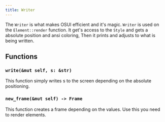 ```yaml
---
title: Writer
---
```


The `Writer` is what makes OSUI efficient and it's magic. `Writer` is used on the `Element::render` function. It get's access to the `Style` and gets a absolute position and ansi coloring, Then it prints and adjusts to what is being written.

## Functions
### `write(&mut self, s: &str)`
This function simply writes s to the screen depending on the absolute positioning.
### `new_frame(&mut self) -> Frame`
This function creates a frame depending on the values. Use this you need to render elements.